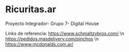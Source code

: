 # Ricuritas.ar
Proyecto Integrador- Grupo 7- Digital House

Links de referencia:
https://www.schmaltzybros.com/ \n
https://pedidos.masdelivery.com/pinchos \n
https://www.mcdonalds.com.ar/
